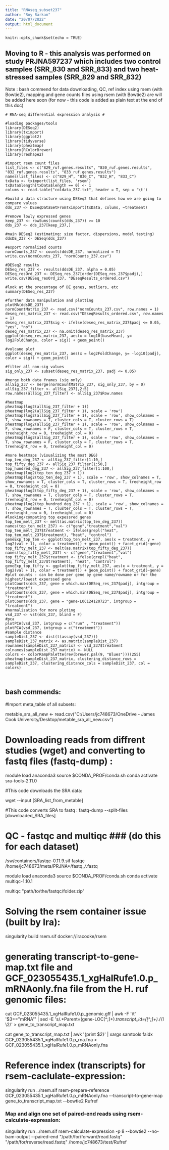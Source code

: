 ```yaml
---
title: "RNAseq_subset237"
author: "Roy Barkan"
date: "20/07/2022"
output: html_document
---
```


```{r setup, include=FALSE}
knitr::opts_chunk$set(echo = TRUE)
```

## Moving to R - this analysis was performed on study PRJNA597237 which includes two control samples (SRR_830 and SRR_833) and two heat-stressed samples (SRR_829 and SRR_832)
Note : bash commend for data downloading, QC, ref index using rsem (with Bowtie2), mapping and gene counts files using rsem (with Bowtie2) are will be added here soon (for now - this code is added as plain text at the end of this doc)

```{r}
# RNA-seq differential expression analysis #

#loading packages/tools
library(DESeq2)
library(tximport)
library(ggplot2)
library(tidyverse)
library(pheatmap)
library(RColorBrewer)
library(reshape2)

#import rsem count files
list_files <- c("829_ruf.genes.results", "830_ruf.genes.results", "832_ruf.genes.results", "833_ruf.genes.results")
names(list_files) <- c("829_H", "830_C", "832_H", "833_C")
txData <- tximport(list_files, 'rsem')
txData$length[txData$length == 0] <- 1
colums <- read.table("coldata_237.txt", header = T, sep = '\t')

#build a data stracture using DESeq2 that defines how we are going to compare values
dds_237 <- DESeqDataSetFromTximport(txData, colums, ~treatment)

#remove lowly expressed genes
keep_237 <- rowSums(counts(dds_237)) >= 10
dds_237 <- dds_237[keep_237,]

#main DESeq2 (estimating: size factor, dispersions, model testing)
ddsDE_237 <- DESeq(dds_237)

#export normalized counts
normCounts_237 <- counts(ddsDE_237, normalized = T)
write.csv(normCounts_237, "normCounts_237.csv")

#DESeq2 results
DESeq_res_237 <- results(ddsDE_237, alpha = 0.05)
DESeq_resOrd_237 <- DESeq_res_237[order(DESeq_res_237$padj),]
write.csv(DESeq_resOrd_237, "DEseqResults_ordered.csv")

#look at the precentage of DE genes, outliers, etc
summary(DESeq_res_237)

#further data manipulation and plotting
plotMA(ddsDE_237)
normCountMatrix_237 <- read.csv("normCounts_237.csv", row.names = 1)
deseq_res_matrix_237 <- read.csv("DEseqResults_ordered.csv", row.names = 1)
deseq_res_matrix_237$sig <- ifelse(deseq_res_matrix_237$padj <= 0.05, "yes", "no")
deseq_res_matrix_237 <- na.omit(deseq_res_matrix_237)
ggplot(deseq_res_matrix_237, aes(x = log10(baseMean), y= log2FoldChange, color = sig)) + geom_point()

#volcano plot
ggplot(deseq_res_matrix_237, aes(x = log2FoldChange, y= -log10(padj), color = sig)) + geom_point()

#filter all non-sig values
sig_only_237 <- subset(deseq_res_matrix_237, padj <= 0.05)

#merge both data frames (sig_only) 
allSig_237 <- merge(normCountMatrix_237, sig_only_237, by = 0)
allSig_237_filter <- allSig_237[,2:5]
row.names(allSig_237_filter) <- allSig_237$Row.names

#heatmap
pheatmap(log2(allSig_237_filter + 1))
pheatmap(log2(allSig_237_filter + 1), scale = 'row')
pheatmap(log2(allSig_237_filter + 1), scale = 'row', show_colnames = T, show_rownames = T, cluster_cols = T, cluster_rows = T)
pheatmap(log2(allSig_237_filter + 1), scale = 'row', show_colnames = F, show_rownames = F, cluster_cols = T, cluster_rows = T, treeheight_row = 0, treeheight_col = 0)
pheatmap(log2(allSig_237_filter + 1), scale = 'row', show_colnames = T, show_rownames = F, cluster_cols = T, cluster_rows = T, treeheight_row = 0, treeheight_col = 0)

#more heatmaps (visualizing the most DEG)
top_ten_deg_237 <- allSig_237_filter[1:10,]
top_fifty_deg_237 <- allSig_237_filter[1:50,]
top_hundred_deg_237 <- allSig_237_filter[1:100,]
pheatmap(log2(top_ten_deg_237 + 1))
pheatmap(log2(top_ten_deg_237 + 1), scale = 'row', show_colnames = T, show_rownames = T, cluster_cols = T, cluster_rows = T, treeheight_row = 0, treeheight_col = 0)
pheatmap(log2(top_fifty_deg_237 + 1), scale = 'row', show_colnames = T, show_rownames = T, cluster_cols = T, cluster_rows = T, treeheight_row = 0, treeheight_col = 0)
pheatmap(log2(top_hundred_deg_237 + 1), scale = 'row', show_colnames = T, show_rownames = T, cluster_cols = T, cluster_rows = T, treeheight_row = 0, treeheight_col = 0)
#looking/compating top expessred genes
top_ten_melt_237 <- melt(as.matrix(top_ten_deg_237))
names(top_ten_melt_237) <- c("gene","treatment","val")
top_ten_melt_237$treatment <- ifelse(grepl("heat", top_ten_melt_237$treatment), "heat", "control")
geneExp_top_ten <- ggplot(top_ten_melt_237, aes(x = treatment, y = log2(val + 1), color = treatment)) + geom_point() + facet_grid(~gene)
top_fifty_melt_237 <- melt(as.matrix(top_fifty_deg_237))
names(top_fifty_melt_237) <- c("gene","treatment","val")
top_fifty_melt_237$treatment <- ifelse(grepl("heat", top_fifty_melt_237$treatment), "heat", "control")
geneExp_top_fifty <- ggplot(top_fifty_melt_237, aes(x = treatment, y = log2(val + 1), color = treatment)) + geom_point() + facet_grid(~gene)
#plot counts - can be done per gene by gene name/rowname or for the highest/lowest experssed gene
plotCounts(dds_237, gene = which.max(DESeq_res_237$padj), intgroup = "treatment")
plotCounts(dds_237, gene = which.min(DESeq_res_237$padj), intgroup = "treatment")
plotCounts(dds_237, gene = "gene-LOC124120723", intgroup = "treatment")
#normalization for more ploting
vsd_237 <- vst(dds_237, blind = F)
#pca
plotPCA(vsd_237, intgroup = c("run" , "treatment"))
plotPCA(vsd_237, intgroup = c("treatment"))
#sample distance
sampleDist_237 <- dist(t(assay(vsd_237)))
sampleDist_237_matrix <- as.matrix(sampleDist_237)
rownames(sampleDist_237_matrix) <- vsd_237$treatment
colnames(sampleDist_237_matrix) <- NULL
colors <- colorRampPalette(rev(brewer.pal(9, "Blues")))(255)
pheatmap(sampleDist_237_matrix, clustering_distance_rows = sampleDist_237, clustering_distance_cols = sampleDist_237, col = colors)



```

## bash commends:

#Import meta_table of all subsets:

metable_sra_all_new <- read.csv("C:/Users/jc748673/OneDrive - James Cook University/Desktop/metable_sra_all_new.csv")

# Downloading reads from diffrent studies (wget) and converting to fastq files (fastq-dump) :

module load anaconda3
source $CONDA_PROF/conda.sh
conda activate sra-tools-2.11.0

#This code downloads the SRA data:

wget --input [SRA_list_from_metable]

#This code converts SRA to fastq :
fastq-dump --split-files [downloaded_SRA_files]

# QC - fastqc and multiqc ###  (do this for each dataset) 

/sw/containers/fastqc-0.11.9.sif fastqc /home/jc748673/meta/PRJNA*/fastq_*/*.fastq 

module load anaconda3
source $CONDA_PROF/conda.sh
conda activate multiqc-1.10.1

multiqc "path/to/the/fastqc/folder.zip" 

# Solving the rsem container issue (built by Ira):

singularity build rsem.sif docker://iracooke/rsem 

# generating transcript-to-gene-map.txt file and GCF_023055435.1_xgHalRufe1.0.p_mRNAonly.fna file from the H. ruf genomic files:

cat GCF_023055435.1_xgHalRufe1.0.p_genomic.gff | awk -F '\t' '$3=="mRNA"' | sed -E 's/.*Parent=(gene-LOC[^;]+).*transcript_id=([^;]+).*/\1 \2/' > gene_to_transcript_map.txt

cat gene_to_transcript_map.txt | awk '{print $2}' | xargs samtools faidx GCF_023055435.1_xgHalRufe1.0.p_rna.fna > GCF_023055435.1_xgHalRufe1.0.p_mRNAonly.fna

# Reference index (transcripts) for rsem-caclulate-expression:

singularity run ../rsem.sif rsem-prepare-reference GCF_023055435.1_xgHalRufe1.0.p_mRNAonly.fna --transcript-to-gene-map gene_to_transcript_map.txt --bowtie2 Rufref

### Map and align one set of paired-end reads using rsem-calculate-expression:

singularity run ../rsem.sif rsem-calculate-expression -p 8 --bowtie2 --no-bam-output --paired-end "/path/for/forward/read.fastq" "/path/for/reverse/read.fastq" /home/jc748673/test/Rufref  <output file name> 

